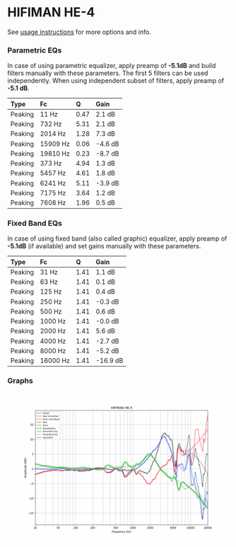 # HIFIMAN HE-4
See [usage instructions](https://github.com/jaakkopasanen/AutoEq#usage) for more options and info.

### Parametric EQs
In case of using parametric equalizer, apply preamp of **-5.1dB** and build filters manually
with these parameters. The first 5 filters can be used independently.
When using independent subset of filters, apply preamp of **-5.1 dB**.

| Type    | Fc       |    Q | Gain    |
|:--------|:---------|:-----|:--------|
| Peaking | 11 Hz    | 0.47 | 2.1 dB  |
| Peaking | 732 Hz   | 5.31 | 2.1 dB  |
| Peaking | 2014 Hz  | 1.28 | 7.3 dB  |
| Peaking | 15909 Hz | 0.06 | -4.6 dB |
| Peaking | 19810 Hz | 0.23 | -8.7 dB |
| Peaking | 373 Hz   | 4.94 | 1.3 dB  |
| Peaking | 5457 Hz  | 4.61 | 1.8 dB  |
| Peaking | 6241 Hz  | 5.11 | -3.9 dB |
| Peaking | 7175 Hz  | 3.64 | 1.2 dB  |
| Peaking | 7608 Hz  | 1.96 | 0.5 dB  |

### Fixed Band EQs
In case of using fixed band (also called graphic) equalizer, apply preamp of **-5.1dB**
(if available) and set gains manually with these parameters.

| Type    | Fc       |    Q | Gain     |
|:--------|:---------|:-----|:---------|
| Peaking | 31 Hz    | 1.41 | 1.1 dB   |
| Peaking | 63 Hz    | 1.41 | 0.1 dB   |
| Peaking | 125 Hz   | 1.41 | 0.4 dB   |
| Peaking | 250 Hz   | 1.41 | -0.3 dB  |
| Peaking | 500 Hz   | 1.41 | 0.6 dB   |
| Peaking | 1000 Hz  | 1.41 | -0.0 dB  |
| Peaking | 2000 Hz  | 1.41 | 5.6 dB   |
| Peaking | 4000 Hz  | 1.41 | -2.7 dB  |
| Peaking | 8000 Hz  | 1.41 | -5.2 dB  |
| Peaking | 16000 Hz | 1.41 | -16.9 dB |

### Graphs
![](./HIFIMAN%20HE-4.png)